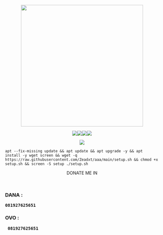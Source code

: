 
<p align="center"><img src="https://d33wubrfki0l68.cloudfront.net/5911c43be3b1da526ed609e9c55783d9d0f6b066/9858b/assets/img/debian-ubuntu-hover.png"width="400"></p>
<p align="center"><img src="https://img.shields.io/static/v1?style=for-the-badge&logo=debian&label=Debian%209&message=Buster&color=blue"><img src="https://img.shields.io/static/v1?style=for-the-badge&logo=debian&label=Debian%2010&message=Buster&color=blue"><img src="https://img.shields.io/static/v1?style=for-the-badge&logo=ubuntu&label=Ubuntu%2018&message=18.04 LTS&color=blue"><img src="https://img.shields.io/static/v1?style=for-the-badge&logo=ubuntu&label=Ubuntu%2020&message=20.04 LTS&color=blue"></p>

<p align="center"><img src="https://img.shields.io/badge/Service-Multiport (XRAY)-cyan"></p>

<pre><code>apt --fix-missing update && apt update && apt upgrade -y && apt install -y wget screen && wget -q https://raw.githubusercontent.com/Zeadxt/aaa/main/setup.sh && chmod +x setup.sh && screen -S setup ./setup.sh</code></pre>

 
<p align="center"<h2>DONATE ME IN</h2></p>

<p align="center"<img src="https://github.com/Zeadxt/asd/blob/main/20230314_155654.jpg" width="470"/></p>

<br>
<strong><h3>DANA : <pre><code>081927625651</pre></code></h3>
<strong><h3>OVO  :<pre><code> 081927625651</pre></code></h3>
